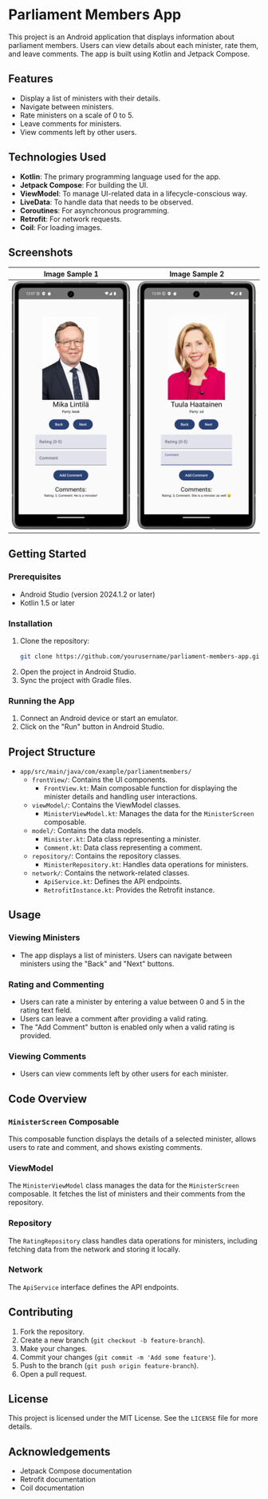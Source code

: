 # Parliament Members App

This project is an Android application that displays information about parliament members. Users can view details about each minister, rate them, and leave comments. The app is built using Kotlin and Jetpack Compose.

## Features

- Display a list of ministers with their details.
- Navigate between ministers.
- Rate ministers on a scale of 0 to 5.
- Leave comments for ministers.
- View comments left by other users.

## Technologies Used

- **Kotlin**: The primary programming language used for the app.
- **Jetpack Compose**: For building the UI.
- **ViewModel**: To manage UI-related data in a lifecycle-conscious way.
- **LiveData**: To handle data that needs to be observed.
- **Coroutines**: For asynchronous programming.
- **Retrofit**: For network requests.
- **Coil**: For loading images.

## Screenshots

|                                         Image Sample 1                                         |                                         Image Sample 2                                         |
|:----------------------------------------------------------------------------------------------:|:----------------------------------------------------------------------------------------------:|
| ![](./app/src/main/java/com/example/parliamentmembers/pictures/Screenshot_20241022_000741.png) | ![](./app/src/main/java/com/example/parliamentmembers/pictures/Screenshot_20241022_000934.png) |

## Getting Started

### Prerequisites

- Android Studio (version 2024.1.2 or later)
- Kotlin 1.5 or later

### Installation

1. Clone the repository:
    ```sh
    git clone https://github.com/yourusername/parliament-members-app.git
    ```
2. Open the project in Android Studio.
3. Sync the project with Gradle files.

### Running the App

1. Connect an Android device or start an emulator.
2. Click on the "Run" button in Android Studio.

## Project Structure

- `app/src/main/java/com/example/parliamentmembers/`
    - `frontView/`: Contains the UI components.
        - `FrontView.kt`: Main composable function for displaying the minister details and handling user interactions.
    - `viewModel/`: Contains the ViewModel classes.
        - `MinisterViewModel.kt`: Manages the data for the `MinisterScreen` composable.
    - `model/`: Contains the data models.
        - `Minister.kt`: Data class representing a minister.
        - `Comment.kt`: Data class representing a comment.
    - `repository/`: Contains the repository classes.
        - `MinisterRepository.kt`: Handles data operations for ministers.
    - `network/`: Contains the network-related classes.
        - `ApiService.kt`: Defines the API endpoints.
        - `RetrofitInstance.kt`: Provides the Retrofit instance.

## Usage

### Viewing Ministers

- The app displays a list of ministers. Users can navigate between ministers using the "Back" and "Next" buttons.

### Rating and Commenting

- Users can rate a minister by entering a value between 0 and 5 in the rating text field.
- Users can leave a comment after providing a valid rating.
- The "Add Comment" button is enabled only when a valid rating is provided.

### Viewing Comments

- Users can view comments left by other users for each minister.

## Code Overview

### `MinisterScreen` Composable

This composable function displays the details of a selected minister, allows users to rate and comment, and shows existing comments.

### ViewModel

The `MinisterViewModel` class manages the data for the `MinisterScreen` composable. It fetches the list of ministers and their comments from the repository.

### Repository

The `RatingRepository` class handles data operations for ministers, including fetching data from the network and storing it locally.

### Network

The `ApiService` interface defines the API endpoints.

## Contributing

1. Fork the repository.
2. Create a new branch (`git checkout -b feature-branch`).
3. Make your changes.
4. Commit your changes (`git commit -m 'Add some feature'`).
5. Push to the branch (`git push origin feature-branch`).
6. Open a pull request.

## License

This project is licensed under the MIT License. See the `LICENSE` file for more details.

## Acknowledgements

- Jetpack Compose documentation
- Retrofit documentation
- Coil documentation
